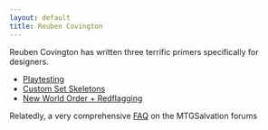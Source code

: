 ```yaml
---
layout: default
title: Reuben Covington
---
```

Reuben Covington has written three terrific primers specifically for designers.

*   [Playtesting](http://www.mtgsalvation.com/forums/creativity/custom-card-creation/631419-primer-how-to-playtest-your-cards-both-on-paper)
*   [Custom Set Skeletons](http://www.mtgsalvation.com/forums/creativity/custom-card-creation/597944-primer-set-skeletons)
*   [New World Order + Redflagging](http://www.mtgsalvation.com/forums/creativity/custom-card-creation/578926-primer-nwo-redflagging)

Relatedly, a very comprehensive [FAQ](http://www.mtgsalvation.com/forums/creativity/custom-card-creation/368161-card-making-faq) on the MTGSalvation forums